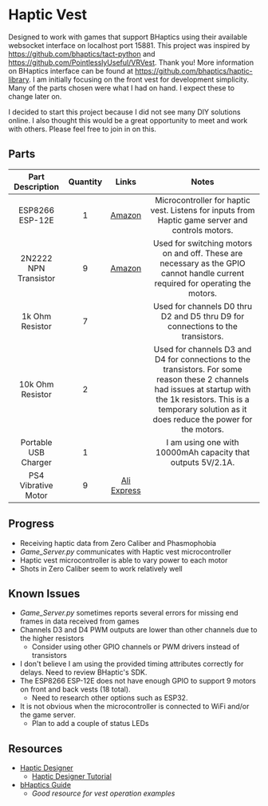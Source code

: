 # Haptic Vest
Designed to work with games that support BHaptics using their available websocket interface on localhost port 15881. 
This project was inspired by https://github.com/bhaptics/tact-python and https://github.com/PointlesslyUseful/VRVest. Thank you! More information on BHaptics interface can be 
found at https://github.com/bhaptics/haptic-library. I am initially focusing on the front vest for 
development simplicity. Many of the parts chosen were what I had on hand. I expect these to change later on.

I decided to start this project because I did not see many DIY solutions online. I also thought this would be a great 
opportunity to meet and work with others. Please feel free to join in on this. 

## Parts
|    Part Description   | Quantity |                                                                                                                                                                                                                                                             Links                                                                                                                                                                                                                                                            |                                                                                                          Notes                                                                                                         |
|:---------------------:|:--------:|:----------------------------------------------------------------------------------------------------------------------------------------------------------------------------------------------------------------------------------------------------------------------------------------------------------------------------------------------------------------------------------------------------------------------------------------------------------------------------------------------------------------------------:|:----------------------------------------------------------------------------------------------------------------------------------------------------------------------------------------------------------------------:|
|    ESP8266 ESP-12E    |     1    | <a href="https://www.amazon.com/KeeYees-Internet-Development-Wireless-Compatible/dp/B07HF44GBT/ref=asc_df_B07HF44GBT/?tag=hyprod-20&linkCode=df0&hvadid=344022943810&hvpos=&hvnetw=g&hvrand=12981731925041252714&hvpone=&hvptwo=&hvqmt=&hvdev=c&hvdvcmdl=&hvlocint=&hvlocphy=9032964&hvtargid=pla-742844552307&psc=1&tag=&ref=&adgrpid=69534739336&hvpone=&hvptwo=&hvadid=344022943810&hvpos=&hvnetw=g&hvrand=12981731925041252714&hvqmt=&hvdev=c&hvdvcmdl=&hvlocint=&hvlocphy=9032964&hvtargid=pla-742844552307">Amazon</a> | Microcontroller for haptic vest. Listens for inputs from Haptic game server and controls motors.                                                                                                                       |
| 2N2222 NPN Transistor |     9    |                                                                                                                                                                                                      <a href="https://www.amazon.com/gp/product/B07QSJND47/ref=ppx_yo_dt_b_asin_title_o02_s00?ie=UTF8&psc=1">Amazon</a>                                                                                                                                                                                                      | Used for switching motors on and off. These are necessary as the GPIO cannot handle current required for operating the motors.                                                                                         |
|    1k Ohm Resistor    |     7    |                                                                                                                                                                                                                                                                                                                                                                                                                                                                                                                              | Used for channels D0 thru D2 and D5 thru D9 for connections to the transistors.                                                                                                                                        |
|    10k Ohm Resistor   |     2    |                                                                                                                                                                                                                                                                                                                                                                                                                                                                                                                              | Used for channels D3 and D4 for connections to the transistors. For some reason these 2 channels had issues at startup with the 1k resistors. This is a temporary solution as it does reduce the power for the motors. |
| Portable USB Charger  |     1    |                                                                                                                                                                                                                                                                                                                                                                                                                                                                                                                              | I am using one with 10000mAh capacity that outputs 5V/2.1A.                                                                                                                                                            |
| PS4 Vibrative Motor   | 9        | <a href="https://a.aliexpress.com/_mPyqX6s">Ali Express</a>                                                                                                                                                                                                                                                                                                                                                                                                                                                                  |                                                                                                                                                                                                                        |

## Progress
* Receiving haptic data from Zero Caliber and Phasmophobia
* *Game_Server.py* communicates with Haptic vest microcontroller
* Haptic vest microcontroller is able to vary power to each motor
* Shots in Zero Caliber seem to work relatively well

## Known Issues
* *Game_Server.py* sometimes reports several errors for missing end frames in data received from games
* Channels D3 and D4 PWM outputs are lower than other channels due to the higher resistors 
    * Consider using other GPIO channels or PWM drivers instead of transistors
* I don't believe I am using the provided timing attributes correctly for delays. Need to review BHaptic's SDK.
* The ESP8266 ESP-12E does not have enough GPIO to support 9 motors on front and back vests (18 total). 
    * Need to research other options such as ESP32.
* It is not obvious when the microcontroller is connected to WiFi and/or the game server. 
    * Plan to add a couple of status LEDs
  
## Resources
* <a href="https://designer.bhaptics.com/">Haptic Designer</a>
  * <a href="https://www.youtube.com/watch?v=Pyq9GHdchzc">Haptic Designer Tutorial</a>
* <a href="https://github.com/bhaptics/haptic-guide">bHaptics Guide</a>
  * *Good resource for vest operation examples* 
